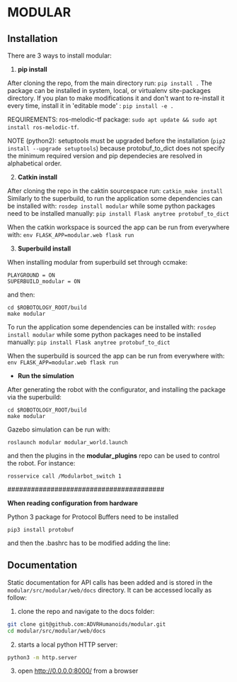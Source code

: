 # MODULAR

## Installation

There are 3 ways to install modular:

1. **pip install**

After cloning the repo, from the main directory run:
`pip install .`
The package can be installed in system, local, or virtualenv site-packages directory.
If you plan to make modifications it and don't want to re-install it every time, install it in 'editable mode' :
`pip install -e .`

REQUIREMENTS: ros-melodic-tf package: `sudo apt update && sudo apt install ros-melodic-tf`. 

NOTE (python2): setuptools must be upgraded before the installation (`pip2 install --upgrade setuptools`) because protobuf_to_dict does not specify the minimum required version and pip dependecies are resolved in alphabetical order.

2. **Catkin install**

After cloning the repo in the caktin sourcespace run:
`catkin_make install`
Similarly to the superbuild, to run the application some dependencies can be installed with:
```rosdep install modular```
while some python packages need to be installed manually:
```pip install Flask anytree protobuf_to_dict```

When the catkin workspace is sourced the app can be run from everywhere with:
```env FLASK_APP=modular.web flask run```

3. **Superbuild install**

When installing modular from superbuild set through ccmake:
```
PLAYGROUND = ON
SUPERBUILD_modular = ON
```
and then:
```
cd $ROBOTOLOGY_ROOT/build
make modular
```
To run the application some dependencies can be installed with:
```rosdep install modular```
while some python packages need to be installed manually:
```pip install Flask anytree protobuf_to_dict```

When the superbuild is sourced the app can be run from everywhere with:
```env FLASK_APP=modular.web flask run```

  - **Run the simulation**

  After generating the robot with the configurator, and installing the package via the superbuild: 

  ```
  cd $ROBOTOLOGY_ROOT/build
  make modular 
  ```

  Gazebo simulation can be run with:

  ` roslaunch modular modular_world.launch `

  and then the plugins in the **modular_plugins** repo can be used to control the robot. For instance:

  ` rosservice call /Modularbot_switch 1 `
  
########################################

**When reading configuration from hardware**

Python 3 package for Protocol Buffers need to be installed 

` pip3 install protobuf `

and then the .bashrc has to be modified adding the line:

## Documentation

Static documentation for API calls has been added and is stored in the `modular/src/modular/web/docs` directory. 
It can be accessed locally as follow:

1. clone the repo and navigate to the docs folder:

```bash
git clone git@github.com:ADVRHumanoids/modular.git
cd modular/src/modular/web/docs
```

2. starts a local python HTTP server:

```bash
python3 -m http.server
```

3. open <http://0.0.0.0:8000/> from a browser
